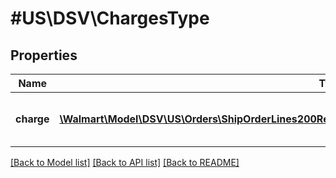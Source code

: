 # #US\DSV\ChargesType

## Properties

Name | Type | Description | Notes
------------ | ------------- | ------------- | -------------
**charge** | [**\Walmart\Model\DSV\US\Orders\ShipOrderLines200ResponseOrderLinesOrderLineInnerChargesChargeInner[]**](ShipOrderLines200ResponseOrderLinesOrderLineInnerChargesChargeInner.md) | List of elements that make up a charge | [optional]


[[Back to Model list]](../) [[Back to API list]](../../Api/US/DSV) [[Back to README]](../../README.md)
